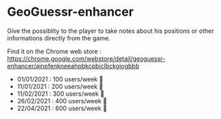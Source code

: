 # GeoGuessr-enhancer

Give the possiblity to the player to take notes about his positions or other informations
directly from the game.

Find it on the Chrome web store : 
https://chrome.google.com/webstore/detail/geoguessr-enhancer/ajnpfenkneeahpbkcpbiclbckgiogbbb

- 01/01/2021 : 100 users/week 🎉
- 11/01/2021 : 200 users/week 🎉
- 11/02/2021 : 300 users/week 🎉
- 26/02/2021 : 400 users/week 🎉
- 22/04/2021 : 600 users/week 🎉
